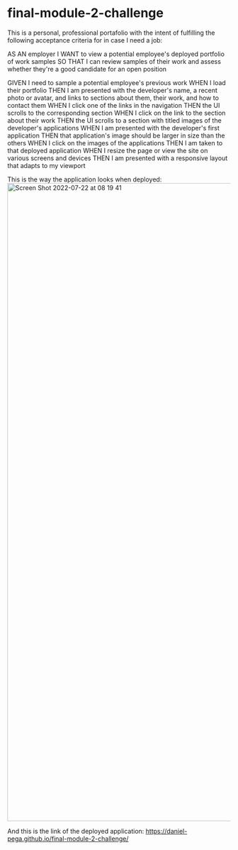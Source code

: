 # final-module-2-challenge


This is a personal, professional portafolio with the intent of fulfilling the following acceptance criteria for in case I need a job:

AS AN employer
I WANT to view a potential employee's deployed portfolio of work samples
SO THAT I can review samples of their work and assess whether they're a good candidate for an open position

GIVEN I need to sample a potential employee's previous work
WHEN I load their portfolio
THEN I am presented with the developer's name, a recent photo or avatar, and links to sections about them, their work, and how to contact them
WHEN I click one of the links in the navigation
THEN the UI scrolls to the corresponding section
WHEN I click on the link to the section about their work
THEN the UI scrolls to a section with titled images of the developer's applications
WHEN I am presented with the developer's first application
THEN that application's image should be larger in size than the others
WHEN I click on the images of the applications
THEN I am taken to that deployed application
WHEN I resize the page or view the site on various screens and devices
THEN I am presented with a responsive layout that adapts to my viewport

This is the way the application looks when deployed:
<img width="1440" alt="Screen Shot 2022-07-22 at 08 19 41" src="https://user-images.githubusercontent.com/106125888/180447545-d15d75f3-f484-4526-84b1-f147b7ddd53e.png">



And this is the link of the deployed application:
https://daniel-pega.github.io/final-module-2-challenge/
